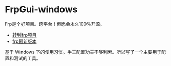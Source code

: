 # FrpGui-windows 
Frp是个好项目。跨平台！但愿会永久100%开源。
+ [转到frp项目](https://github.com/fatedier/frp)
+ [frp最新版本](https://github.com/fatedier/frp/releases)

基于 Windows 下的使用习惯。手工配置功夫不够利索。所以写了一个主要用于配置和测试的工具。
